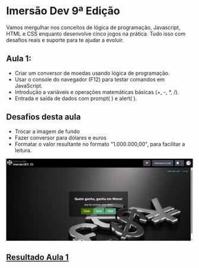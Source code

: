 # Imersão Dev 9ª Edição
Vamos mergulhar nos conceitos de lógica de programação, Javascript, HTML e CSS enquanto desenvolve cinco jogos na prática. Tudo isso com desafios reais e suporte para te ajudar a evoluir.

## Aula 1:
- Criar um conversor de moedas usando lógica de programação.
- Usar o console do navegador (F12) para testar comandos em JavaScript.
- Introdução a variáveis e operações matemáticas básicas (+, -, *, /).
- Entrada e saída de dados com prompt( ) e alert( ).

## Desafios desta aula
- Trocar a imagem de fundo
- Fazer conversor para dólares e euros
- Formatar o valor resultante no formato "1.000.000,00", para facilitar a leitura.

<img src="Imagens/Aula 1.png" width="800" />

## [Resultado Aula 1](https://github.com/C4rl0s-Ca1N4n/Imersao_Dev-9_Ed/tree/main/Aula%201)
